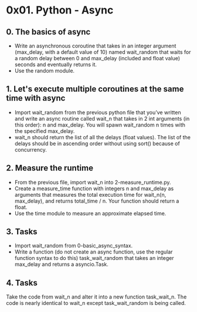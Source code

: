 # 0x01. Python - Async
## 0. The basics of async
- Write an asynchronous coroutine that takes in an integer argument (max_delay, with a default value of 10) named wait_random that waits for a random delay between 0 and max_delay (included and float value) seconds and eventually returns it.
- Use the random module.

## 1. Let's execute multiple coroutines at the same time with async
- Import wait_random from the previous python file that you’ve written and write an async routine called wait_n that takes in 2 int arguments (in this order): n and max_delay. You will spawn wait_random n times with the specified max_delay.
- wait_n should return the list of all the delays (float values). The list of the delays should be in ascending order without using sort() because of concurrency.

## 2. Measure the runtime
- From the previous file, import wait_n into 2-measure_runtime.py.
- Create a measure_time function with integers n and max_delay as arguments that measures the total execution time for wait_n(n, max_delay), and returns total_time / n. Your function should return a float.
- Use the time module to measure an approximate elapsed time.

## 3. Tasks
- Import wait_random from 0-basic_async_syntax.
- Write a function (do not create an async function, use the regular function syntax to do this) task_wait_random that takes an integer max_delay and returns a asyncio.Task.

## 4. Tasks
Take the code from wait_n and alter it into a new function task_wait_n. The code is nearly identical to wait_n except task_wait_random is being called.